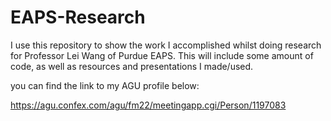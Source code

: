 # EAPS-Research

I use this repository to show the work I accomplished whilst doing research for Professor Lei Wang of Purdue EAPS. This will include some amount of code, as well as resources and presentations I made/used.

you can find the link to my AGU profile below:

https://agu.confex.com/agu/fm22/meetingapp.cgi/Person/1197083
